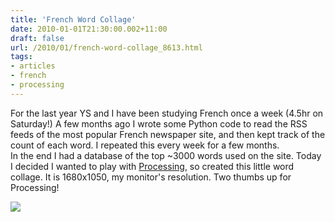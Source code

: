 ```yaml
---
title: 'French Word Collage'
date: 2010-01-01T21:30:00.002+11:00
draft: false
url: /2010/01/french-word-collage_8613.html
tags: 
- articles
- french
- processing
---
```


For the last year YS and I have been studying French once a week (4.5hr on Saturday!) A few months ago I wrote some Python code to read the RSS feeds of the most popular French newspaper site, and then kept track of the count of each word. I repeated this every week for a few months.  
In the end I had a database of the top ~3000 words used on the site. Today I decided I wanted to play with [Processing](https://www.blogger.com/www.processing.org), so created this little word collage. It is 1680x1050, my monitor's resolution. Two thumbs up for Processing!  
  
[![](https://blogger.googleusercontent.com/img/b/R29vZ2xl/AVvXsEgRdZOipwir6sVYYSd-ciSK2ppCJyvzXX1fX4Tckt93ich-A-VRPGnoTT43vnj7416TxpbAwbku-yLTIzFaGMivL1EbuiOelhHWJ2PWphyzVnDLDrDmIuh7-RG4kvz5Kd8trb9rZLMII5-Y/s400/WordCloud_FR.jpg)](http://picasaweb.google.com/lh/photo/LEhF_wU3cRN1nDSmZHV4yQ?feat=embedwebsite)